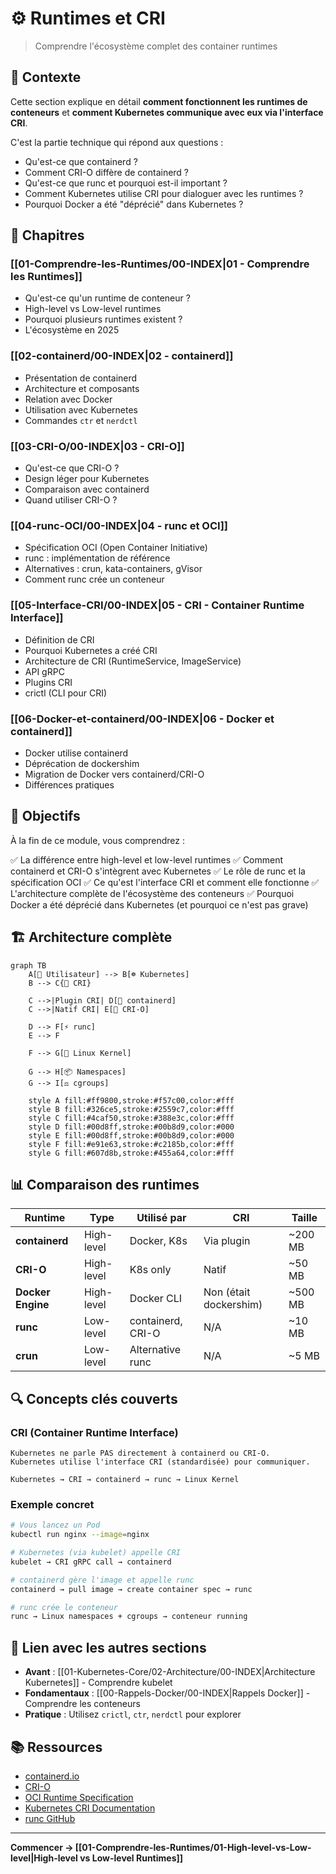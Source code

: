 # ⚙️ Runtimes et CRI

> Comprendre l'écosystème complet des container runtimes

## 📌 Contexte

Cette section explique en détail **comment fonctionnent les runtimes de conteneurs** et **comment Kubernetes communique avec eux via l'interface CRI**.

C'est la partie technique qui répond aux questions :
- Qu'est-ce que containerd ?
- Comment CRI-O diffère de containerd ?
- Qu'est-ce que runc et pourquoi est-il important ?
- Comment Kubernetes utilise CRI pour dialoguer avec les runtimes ?
- Pourquoi Docker a été "déprécié" dans Kubernetes ?

## 📑 Chapitres

### [[01-Comprendre-les-Runtimes/00-INDEX|01 - Comprendre les Runtimes]]
- Qu'est-ce qu'un runtime de conteneur ?
- High-level vs Low-level runtimes
- Pourquoi plusieurs runtimes existent ?
- L'écosystème en 2025

### [[02-containerd/00-INDEX|02 - containerd]]
- Présentation de containerd
- Architecture et composants
- Relation avec Docker
- Utilisation avec Kubernetes
- Commandes `ctr` et `nerdctl`

### [[03-CRI-O/00-INDEX|03 - CRI-O]]
- Qu'est-ce que CRI-O ?
- Design léger pour Kubernetes
- Comparaison avec containerd
- Quand utiliser CRI-O ?

### [[04-runc-OCI/00-INDEX|04 - runc et OCI]]
- Spécification OCI (Open Container Initiative)
- runc : implémentation de référence
- Alternatives : crun, kata-containers, gVisor
- Comment runc crée un conteneur

### [[05-Interface-CRI/00-INDEX|05 - CRI - Container Runtime Interface]]
- Définition de CRI
- Pourquoi Kubernetes a créé CRI
- Architecture de CRI (RuntimeService, ImageService)
- API gRPC
- Plugins CRI
- crictl (CLI pour CRI)

### [[06-Docker-et-containerd/00-INDEX|06 - Docker et containerd]]
- Docker utilise containerd
- Déprécation de dockershim
- Migration de Docker vers containerd/CRI-O
- Différences pratiques

## 🎯 Objectifs

À la fin de ce module, vous comprendrez :

✅ La différence entre high-level et low-level runtimes
✅ Comment containerd et CRI-O s'intègrent avec Kubernetes
✅ Le rôle de runc et la spécification OCI
✅ Ce qu'est l'interface CRI et comment elle fonctionne
✅ L'architecture complète de l'écosystème des conteneurs
✅ Pourquoi Docker a été déprécié dans Kubernetes (et pourquoi ce n'est pas grave)

## 🏗️ Architecture complète

```mermaid
graph TB
    A[👤 Utilisateur] --> B[☸️ Kubernetes]
    B --> C{🔌 CRI}

    C -->|Plugin CRI| D[🔷 containerd]
    C -->|Natif CRI| E[🔶 CRI-O]

    D --> F[⚡ runc]
    E --> F

    F --> G[🐧 Linux Kernel]

    G --> H[📦 Namespaces]
    G --> I[⚖️ cgroups]

    style A fill:#ff9800,stroke:#f57c00,color:#fff
    style B fill:#326ce5,stroke:#2559c7,color:#fff
    style C fill:#4caf50,stroke:#388e3c,color:#fff
    style D fill:#00d8ff,stroke:#00b8d9,color:#000
    style E fill:#00d8ff,stroke:#00b8d9,color:#000
    style F fill:#e91e63,stroke:#c2185b,color:#fff
    style G fill:#607d8b,stroke:#455a64,color:#fff
```

## 📊 Comparaison des runtimes

| Runtime | Type | Utilisé par | CRI | Taille |
|---------|------|-------------|-----|--------|
| **containerd** | High-level | Docker, K8s | Via plugin | ~200 MB |
| **CRI-O** | High-level | K8s only | Natif | ~50 MB |
| **Docker Engine** | High-level | Docker CLI | Non (était dockershim) | ~500 MB |
| **runc** | Low-level | containerd, CRI-O | N/A | ~10 MB |
| **crun** | Low-level | Alternative runc | N/A | ~5 MB |

## 🔍 Concepts clés couverts

### CRI (Container Runtime Interface)
```
Kubernetes ne parle PAS directement à containerd ou CRI-O.
Kubernetes utilise l'interface CRI (standardisée) pour communiquer.

Kubernetes → CRI → containerd → runc → Linux Kernel
```

### Exemple concret
```bash
# Vous lancez un Pod
kubectl run nginx --image=nginx

# Kubernetes (via kubelet) appelle CRI
kubelet → CRI gRPC call → containerd

# containerd gère l'image et appelle runc
containerd → pull image → create container spec → runc

# runc crée le conteneur
runc → Linux namespaces + cgroups → conteneur running
```

## 🔗 Lien avec les autres sections

- **Avant** : [[01-Kubernetes-Core/02-Architecture/00-INDEX|Architecture Kubernetes]] - Comprendre kubelet
- **Fondamentaux** : [[00-Rappels-Docker/00-INDEX|Rappels Docker]] - Comprendre les conteneurs
- **Pratique** : Utilisez `crictl`, `ctr`, `nerdctl` pour explorer

## 📚 Ressources

- [containerd.io](https://containerd.io/)
- [CRI-O](https://cri-o.io/)
- [OCI Runtime Specification](https://github.com/opencontainers/runtime-spec)
- [Kubernetes CRI Documentation](https://kubernetes.io/docs/concepts/architecture/cri/)
- [runc GitHub](https://github.com/opencontainers/runc)

---

**Commencer → [[01-Comprendre-les-Runtimes/01-High-level-vs-Low-level|High-level vs Low-level Runtimes]]**
